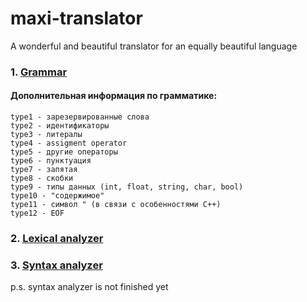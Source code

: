 # maxi-translator
A wonderful and beautiful translator for an equally beautiful language
### 1. [Grammar](static/grammar.bnf)
#### Дополнительная информация по грамматике:
```
type1 - зарезервированные слова
type2 - идентификаторы
type3 - литералы
type4 - assigment operator
type5 - другие операторы
type6 - пунктуация
type7 - запятая
type8 - скобки
type9 - типы данных (int, float, string, char, bool)
type10 - "содержимое"
type11 - символ " (в связи с особенностями C++)
type12 - EOF
```
### 2. [Lexical analyzer](analyzers/lexical/lexical.h)
### 3. [Syntax analyzer](analyzers/syntax/syntax.h)
p.s. syntax analyzer is not finished yet